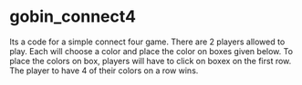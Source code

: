 # gobin_connect4

Its a code for a simple connect four game. There are 2 players allowed to play. Each will choose a color and place the color on boxes given below. To place the colors on box, players will have to click on boxex on the first row. The player to have 4 of their colors on a row wins.
